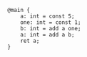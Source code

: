 ```bril {2,5} transform-rd=rd-simple
@main {
    a: int = const 5;
    one: int = const 1;
    b: int = add a one;
    a: int = add a b;
    ret a;
}
```

<script setup>
import {inject} from 'vue';
const flicker = inject('flicker');
</script>
